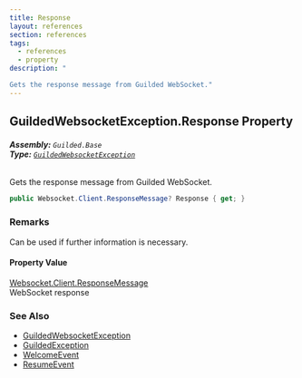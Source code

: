 ```yaml
---
title: Response
layout: references
section: references
tags:
  - references
  - property
description: "

Gets the response message from Guilded WebSocket."
---
```


## GuildedWebsocketException.Response Property
###### **Assembly:** `Guilded.Base`<br/>**Type:** [`GuildedWebsocketException`](GuildedWebsocketException 'Guilded.Base.GuildedWebsocketException')

Gets the response message from Guilded WebSocket.

```csharp
public Websocket.Client.ResponseMessage? Response { get; }
```

### Remarks
  
Can be used if further information is necessary.

#### Property Value
[Websocket.Client.ResponseMessage](https://docs.microsoft.com/en-us/dotnet/api/Websocket.Client.ResponseMessage 'Websocket.Client.ResponseMessage')  
WebSocket response

### See Also
- [GuildedWebsocketException](GuildedWebsocketException 'Guilded.Base.GuildedWebsocketException')
- [GuildedException](GuildedException 'Guilded.Base.GuildedException')
- [WelcomeEvent](WelcomeEvent 'Guilded.Base.Events.WelcomeEvent')
- [ResumeEvent](ResumeEvent 'Guilded.Base.Events.ResumeEvent')